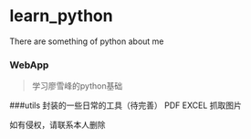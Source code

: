 # learn_python
There are something of python about me

### WebApp
  > 学习廖雪峰的python基础
  
  
###utils
  封装的一些日常的工具（待完善）
   PDF
   EXCEL
   抓取图片

如有侵权，请联系本人删除
   



